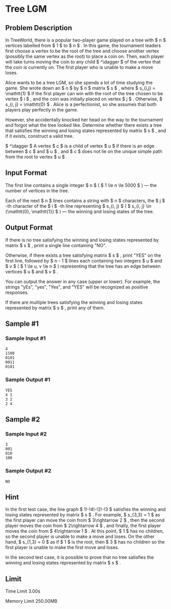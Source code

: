 # Tree LGM

## Problem Description

In TreeWorld, there is a popular two-player game played on a tree with $ n $ vertices labelled from $ 1 $ to $ n $ . In this game, the tournament leaders first choose a vertex to be the root of the tree and choose another vertex (possibly the same vertex as the root) to place a coin on. Then, each player will take turns moving the coin to any child $ ^\dagger $ of the vertex that the coin is currently on. The first player who is unable to make a move loses.

Alice wants to be a tree LGM, so she spends a lot of time studying the game. She wrote down an $ n $ by $ n $ matrix $ s $ , where $ s_{i,j} = \mathtt{1} $ if the first player can win with the root of the tree chosen to be vertex $ i $ , and the coin was initially placed on vertex $ j $ . Otherwise, $ s_{i, j} = \mathtt{0} $ . Alice is a perfectionist, so she assumes that both players play perfectly in the game.

However, she accidentally knocked her head on the way to the tournament and forgot what the tree looked like. Determine whether there exists a tree that satisfies the winning and losing states represented by matrix $ s $ , and if it exists, construct a valid tree.

 $ ^\dagger $ A vertex $ c $ is a child of vertex $ u $ if there is an edge between $ c $ and $ u $ , and $ c $ does not lie on the unique simple path from the root to vertex $ u $ .

## Input Format

The first line contains a single integer $ n $ ( $ 1 \le n \le 5000 $ ) — the number of vertices in the tree.

Each of the next $ n $ lines contains a string with $ n $ characters, the $ j $ -th character of the $ i $ -th line representing $ s_{i, j} $ ( $ s_{i, j} \in \{\mathtt{0}, \mathtt{1}\} $ ) — the winning and losing states of the tree.

## Output Format

If there is no tree satisfying the winning and losing states represented by matrix $ s $ , print a single line containing "NO".

Otherwise, if there exists a tree satisfying matrix $ s $ , print "YES" on the first line, followed by $ n - 1 $ lines each containing two integers $ u $ and $ v $ ( $ 1 \le u, v \le n $ ) representing that the tree has an edge between vertices $ u $ and $ v $ .

You can output the answer in any case (upper or lower). For example, the strings "yEs", "yes", "Yes", and "YES" will be recognized as positive responses.

If there are multiple trees satisfying the winning and losing states represented by matrix $ s $ , print any of them.

## Sample #1

### Sample Input #1

```
4
1100
0101
0011
0101
```

### Sample Output #1

```
YES
4 1
3 2
2 4
```

## Sample #2

### Sample Input #2

```
3
001
010
100
```

### Sample Output #2

```
NO
```

## Hint

In the first test case, the line graph $ 1\!-\!4\!-\!2\!-\!3 $ satisfies the winning and losing states represented by matrix $ s $ . For example, $ s_{3,3} = 1 $ as the first player can move the coin from $ 3\rightarrow 2 $ , then the second player moves the coin from $ 2\rightarrow 4 $ , and finally, the first player moves the coin from $ 4\rightarrow 1 $ . At this point, $ 1 $ has no children, so the second player is unable to make a move and loses. On the other hand, $ s_{1,3} = 0 $ as if $ 1 $ is the root, then $ 3 $ has no children so the first player is unable to make the first move and loses.

In the second test case, it is possible to prove that no tree satisfies the winning and losing states represented by matrix $ s $ .

## Limit



Time Limit
3.00s

Memory Limit
250.00MB